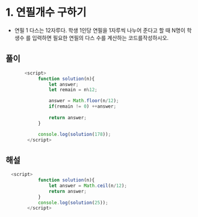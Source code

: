 # 1. 연필개수 구하기
- 연필 1 다스는 12자루다. 학생 1인당 연필을 1자루씩 나누어 준다고 할 때 N명이 학생수 를 입력하면 필요한 연필의 다스 수를 계산하는 코드를작성하시오.


## 풀이
```js
       <script>
            function solution(n){
                let answer;
                let remain = n%12;

                answer = Math.floor(n/12);
                if(remain != 0) ++answer;    
                
                return answer;
            }

            console.log(solution(178));
        </script>
```

## 해설
```js
  <script>
            function solution(n){
                let answer = Math.ceil(n/12);
                return answer;
            }
            console.log(solution(25));
        </script>
```

